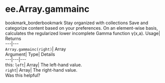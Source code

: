  
#  ee.Array.gammainc
bookmark_borderbookmark Stay organized with collections  Save and categorize content based on your preferences.
On an element-wise basis, calculates the regularized lower incomplete Gamma function γ(x,a). 
Usage| Returns  
---|---  
`Array.gammainc(right)`| Array  
Argument| Type| Details  
---|---|---  
this: `left`| Array| The left-hand value.  
`right`| Array| The right-hand value.  
Was this helpful?
